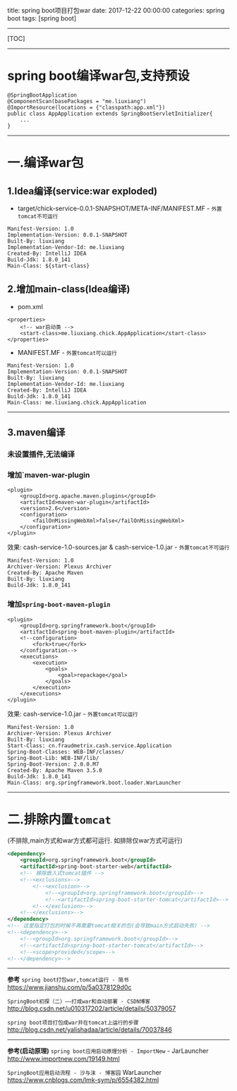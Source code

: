 title: spring boot项目打包war
date: 2017-12-22 00:00:00
categories: spring boot
tags: [spring boot]

---
[TOC]

---
# spring boot编译war包,支持预设
```
@SpringBootApplication
@ComponentScan(basePackages = "me.liuxiang")
@ImportResource(locations = {"classpath:app.xml"})
public class AppApplication extends SpringBootServletInitializer{
    ...
}
```

---
# 一.编译war包
## 1.Idea编译(service:war exploded)
- target/chick-service-0.0.1-SNAPSHOT/META-INF/MANIFEST.MF  - `外置tomcat不可运行`
```
Manifest-Version: 1.0
Implementation-Version: 0.0.1-SNAPSHOT
Built-By: liuxiang
Implementation-Vendor-Id: me.liuxiang
Created-By: IntelliJ IDEA
Build-Jdk: 1.8.0_141
Main-Class: ${start-class}
```

## 2.增加main-class(Idea编译) 
- pom.xml
```
<properties>
    <!-- war启动类 -->
    <start-class>me.liuxiang.chick.AppApplication</start-class>
</properties>
```
- MANIFEST.MF - `外置tomcat可以运行`
```
Manifest-Version: 1.0
Implementation-Version: 0.0.1-SNAPSHOT
Built-By: liuxiang
Implementation-Vendor-Id: me.liuxiang
Created-By: IntelliJ IDEA
Build-Jdk: 1.8.0_141
Main-Class: me.liuxiang.chick.AppApplication
```

---
## 3.maven编译
### 未设置<build><plugins>插件,无法编译
### 增加`maven-war-plugin
```
<plugin>
    <groupId>org.apache.maven.plugins</groupId>
    <artifactId>maven-war-plugin</artifactId>
    <version>2.6</version>
    <configuration>
        <failOnMissingWebXml>false</failOnMissingWebXml>
    </configuration>
</plugin>
```
效果: cash-service-1.0-sources.jar & cash-service-1.0.jar  - `外置tomcat不可运行`
```
Manifest-Version: 1.0
Archiver-Version: Plexus Archiver
Created-By: Apache Maven
Built-By: liuxiang
Build-Jdk: 1.8.0_141
```
### 增加`spring-boot-maven-plugin`
```
<plugin>
    <groupId>org.springframework.boot</groupId>
    <artifactId>spring-boot-maven-plugin</artifactId>
    <!--configuration>
        <fork>true</fork>
    </configuration-->
    <executions>
        <execution>
            <goals>
                <goal>repackage</goal>
            </goals>
        </execution>
    </executions>
</plugin>
```
效果: cash-service-1.0.jar  - `外置tomcat可以运行`
```
Manifest-Version: 1.0
Archiver-Version: Plexus Archiver
Built-By: liuxiang
Start-Class: cn.fraudmetrix.cash.service.Application
Spring-Boot-Classes: WEB-INF/classes/
Spring-Boot-Lib: WEB-INF/lib/
Spring-Boot-Version: 2.0.0.M7
Created-By: Apache Maven 3.5.0
Build-Jdk: 1.8.0_141
Main-Class: org.springframework.boot.loader.WarLauncher
```

---
# 二.排除内置`tomcat`
(不排除,main方式和war方式都可运行. 如排除仅war方式可运行)
```xml
<dependency>
    <groupId>org.springframework.boot</groupId>
    <artifactId>spring-boot-starter-web</artifactId>
    <!-- 移除嵌入式tomcat插件 -->
    <!--<exclusions>-->
        <!--<exclusion>-->
            <!--<groupId>org.springframework.boot</groupId>-->
            <!--<artifactId>spring-boot-starter-tomcat</artifactId>-->
        <!--</exclusion>-->
    <!--</exclusions>-->
</dependency>
<!-- 这里指定打包的时候不再需要tomcat相关的包(会导致main方式启动失败) -->
<!--<dependency>-->
    <!--<groupId>org.springframework.boot</groupId>-->
    <!--<artifactId>spring-boot-starter-tomcat</artifactId>-->
    <!--<scope>provided</scope>-->
<!--</dependency>-->
```


---

**参考**
`spring boot打包war,tomcat运行 - 简书`
https://www.jianshu.com/p/5a0378129d0c

`SpringBoot初探（二）——打成war和自动部署 - CSDN博客`
http://blog.csdn.net/u010317202/article/details/50379057

`spring boot项目打包成war并在tomcat上运行的步骤`
http://blog.csdn.net/yalishadaa/article/details/70037846

---
**参考(启动原理)**
`spring boot应用启动原理分析 - ImportNew` - JarLauncher
http://www.importnew.com/19149.html

`SpringBoot应用启动流程 - 沙与沫 - 博客园` WarLauncher
https://www.cnblogs.com/lmk-sym/p/6554382.html